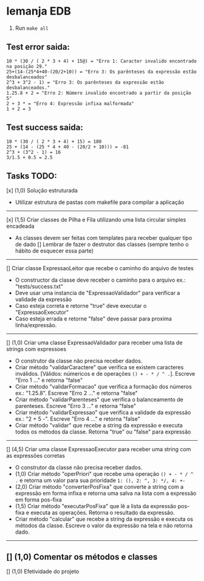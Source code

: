 # Iemanja EDB

1. Run `make all`

## Test error saida:
```code
10 * (30 / ( 2 * 3 + 4) + 15@) = "Erro 1: Caracter invalido encontrado na posição 29."
25+(14-(25*4+40-(20/2+10)) = "Erro 3: Os parênteses da expressão estão desbalanceados"
2^3 + 3^2 - 1) = "Erro 3: Os parênteses da expressão estão desbalanceados."
1.25.8 + 2 = "Erro 2: Número invalido encontrado a partir da posição 5"
2 + 3 * = "Erro 4: Expressão infixa malformada"
1 + 2 = 3
```

## Test success saida:
```code
10 * (30 / ( 2 * 3 + 4) + 15) = 180
25 + (14 - (25 * 4 + 40 - (20/2 + 10))) = -81
2^3 + (3^2 - 1) = 16
3/1.5 + 0.5 = 2.5
```

## Tasks TODO:

[x] (1,0) Solução estruturada
- Utilizar estrutura de pastas com makefile para compilar a aplicação
--- 
[x]  (1,5) Criar classes de Pilha e Fila utilizando uma lista circular simples encadeada 
- As classes devem ser feitas com templates para receber qualquer tipo de dado
[] Lembrar de fazer o destrutor das classes (sempre tenho o hábito de esquecer essa parte)
---
[]  Criar classe ExpressaoLeitor que recebe o caminho do arquivo de testes
- O constructor da classe deve receber o caminho para o arquivo ex.: "tests/success.txt"
- Deve usar uma instancia de "ExpressaoValidador" para verificar a validade da expressão
- Caso esteja correta e retorne "true" deve executar o "ExpressaoExecutor"
- Caso esteja errada e retorne "false" deve passar para proxima linha/expressão.
---
[]  (1,0) Criar uma classe ExpressaoValidador para receber uma lista de strings com expressoes
- O construtor da classe não precisa receber dados.
- Criar método "validarCaractere" que verifica se existem caracteres inválidos. [Válidos: númericos e de operações `() + - * / ^ .`]. Escreve "Erro 1 ..." e retorna "false"
- Criar método "validarFormacao" que verifica a formação dos números ex.: "1.25.8". Escreve "Erro 2 ..." e retorna "false"
- Criar método "validarParenteses" que verifica o balanceamento de parenteses. Escreve "Erro 3 ..." e retorna "false"
- Criar método "validarExpressao" que verifica a validade da expressão ex.: "2 + 5 -". Escreve "Erro 4 ..." e retorna "false"
- Criar método "validar" que recebe a string da expressão e executa todos os métodos da classe. Retorna "true" ou "false" para expressão
---
[]  (4,5) Criar uma classe ExpressaoExecutor para receber uma string com as expressões corretas
- O construtor da classe não precisa receber dados.
- (1,0) Criar método "operPriori" que recebe uma operação `() + - * / ^ .` e retorna um valor para sua prioridade `1: (), 2: ^, 3: */, 4: +-`
- (2,0) Criar método "converterPosFixa" que converte a string com a expressão em forma infixa e retorna uma salva na lista com a expressão em forma pos-fixa
- (1,5) Criar método "executarPosFixa" que lê a lista da expressão pos-fixa e executa as operações. Retorna o resultado da expressão.
- Criar método "calcular" que recebe a string da expressão e executa os métodos da classe. Escreve o valor da expressão na tela e não retorna dado.
---
[]  (1,0) Comentar os métodos e classes
---
[]  (1,0) Efetividade do projeto
